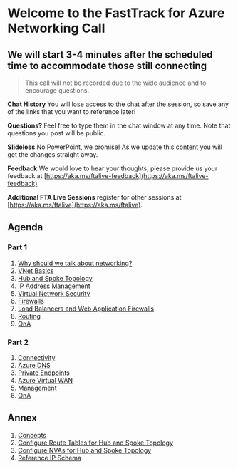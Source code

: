 # Welcome to the FastTrack for Azure Networking Call

## We will start 3-4 minutes after the scheduled time to accommodate those still connecting

> This call will not be recorded due to the wide audience and to encourage
> questions.

**Chat History** You will lose access to the chat after the session, so save any of the links that you want to reference later!

**Questions?** Feel free to type them in the chat window at any time. Note that
questions you post will be public.

**Slideless** No PowerPoint, we promise! As we update this content you will get
the changes straight away.

**Feedback** We would love to hear your thoughts, please provide us your feedback at [https://aka.ms/ftalive-feedback](https://aka.ms/ftalive-feedback)

**Additional FTA Live Sessions** register for other sessions at [https://aka.ms/ftalive](https://aka.ms/ftalive).

## Agenda

### Part 1

1. [Why should we talk about networking?](./why.md)
1. [VNet Basics](./basics.md)
1. [Hub and Spoke Topology](./vnet-hubspoke.md)
1. [IP Address Management](./vnet-ipam.md)
1. [Virtual Network Security](./vnet-security.md)
1. [Firewalls](./firewalls)
1. [Load Balancers and Web Application Firewalls](./lbs-wafs.md)
1. [Routing](./routing.md)
1. [QnA](./faq.md)

### Part 2

1. [Connectivity](./connectivity.md)
1. [Azure DNS](./dns.md)
1. [Private Endpoints](./private-endpoints.md)
1. [Azure Virtual WAN](.vwan.md)
1. [Management](./mgmt.md)
1. [QnA](./faq.md)

## Annex

1. [Concepts](./concepts.md)
1. [Configure Route Tables for Hub and Spoke
Topology](./configure-route-tables-for-hub-and-spoke-topology/rt-hub-spoke.md)
1. [Configure NVAs for Hub and Spoke
Topology](./configure-nva-for-hub-and-spoke-topology/01.md)
1. [Reference IP Schema](./example-ip-plan/example-ip-plan.md)
